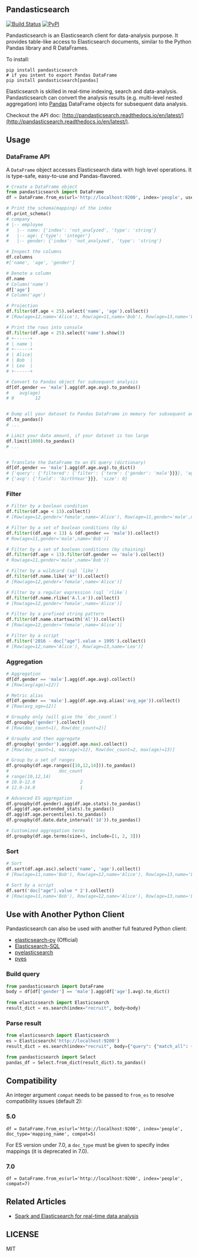 ## Pandasticsearch

[![Build Status](https://travis-ci.org/onesuper/pandasticsearch.svg?branch=master)](https://travis-ci.org/onesuper/pandasticsearch) [![PyPI](https://img.shields.io/pypi/v/pandasticsearch.svg)](https://pypi.python.org/pypi/pandasticsearch)


Pandasticsearch is an Elasticsearch client for data-analysis purpose.
It provides table-like access to Elasticsearch documents, similar
to the Python Pandas library and R DataFrames.

To install:

```
pip install pandasticsearch
# if you intent to export Pandas DataFrame 
pip install pandasticsearch[pandas]
```

  Elasticsearch is skilled in real-time indexing, search and data-analysis.
  Pandasticsearch can convert the analysis results (e.g. multi-level nested aggregation)
  into [Pandas](http://pandas.pydata.org) DataFrame objects for subsequent data analysis.
  

Checkout the API doc: [http://pandasticsearch.readthedocs.io/en/latest/](http://pandasticsearch.readthedocs.io/en/latest/).

## Usage

### DataFrame API

A `DataFrame` object accesses Elasticsearch data with high level operations.
It is type-safe, easy-to-use and Pandas-flavored.

```python
# Create a DataFrame object
from pandasticsearch import DataFrame
df = DataFrame.from_es(url='http://localhost:9200', index='people', username='abc', password='abc')

# Print the schema(mapping) of the index
df.print_schema()
# company
# |-- employee
#   |-- name: {'index': 'not_analyzed', 'type': 'string'}
#   |-- age: {'type': 'integer'}
#   |-- gender: {'index': 'not_analyzed', 'type': 'string'}

# Inspect the columns
df.columns
#['name', 'age', 'gender']

# Denote a column
df.name
# Column('name')
df['age']
# Column('age')

# Projection
df.filter(df.age < 25).select('name', 'age').collect()
# [Row(age=12,name='Alice'), Row(age=11,name='Bob'), Row(age=13,name='Leo')]

# Print the rows into console
df.filter(df.age < 25).select('name').show(3)
# +------+
# | name |
# +------+
# | Alice|
# | Bob  |
# | Leo  |
# +------+

# Convert to Pandas object for subsequent analysis
df[df.gender == 'male'].agg(df.age.avg).to_pandas()
#    avg(age)
# 0        12


# Dump all your dataset to Pandas DataFrame in memory for subsequent analysis
df.to_pandas()
# ...

# Limit your data amount, if your dataset is too large
df.limit(1000).to_pandas()
# ...


# Translate the DataFrame to an ES query (dictionary)
df[df.gender == 'male'].agg(df.age.avg).to_dict()
# {'query': {'filtered': {'filter': {'term': {'gender': 'male'}}}}, 'aggregations': {'avg(birthYear)':
# {'avg': {'field': 'birthYear'}}}, 'size': 0}

```



### Filter

```python
# Filter by a boolean condition
df.filter(df.age < 13).collect()
# [Row(age=12,gender='female',name='Alice'), Row(age=11,gender='male',name='Bob')]

# Filter by a set of boolean conditions (by &)
df.filter((df.age < 13) & (df.gender == 'male')).collect()
# Row(age=11,gender='male',name='Bob')]

# Filter by a set of boolean conditions (by chaining)
df.filter(df.age < 13).filter(df.gender == 'male').collect()
# Row(age=11,gender='male',name='Bob')]

# Filter by a wildcard (sql `like`)
df.filter(df.name.like('A*')).collect()
# [Row(age=12,gender='female',name='Alice')]

# Filter by a regular expression (sql `rlike`)
df.filter(df.name.rlike('A.l.e')).collect()
# [Row(age=12,gender='female',name='Alice')]

# Filter by a prefixed string pattern
df.filter(df.name.startswith('Al')).collect()
# [Row(age=12,gender='female',name='Alice')]

# Filter by a script
df.filter('2016 - doc["age"].value > 1995').collect()
# [Row(age=12,name='Alice'), Row(age=13,name='Leo')]
```


### Aggregation
```python
# Aggregation
df[df.gender == 'male'].agg(df.age.avg).collect()
# [Row(avg(age)=12)]

# Metric alias
df[df.gender == 'male'].agg(df.age.avg.alias('avg_age')).collect()
# [Row(avg_age=12)]

# Groupby only (will give the `doc_count`)
df.groupby('gender').collect()
# [Row(doc_count=1), Row(doc_count=2)]

# Groupby and then aggregate
df.groupby('gender').agg(df.age.max).collect()
# [Row(doc_count=1, max(age)=12), Row(doc_count=2, max(age)=13)]

# Group by a set of ranges
df.groupby(df.age.ranges([10,12,14])).to_pandas()
#                   doc_count
# range(10,12,14)
# 10.0-12.0                 2
# 12.0-14.0                 1

# Advanced ES aggregation
df.groupby(df.gender).agg(df.age.stats).to_pandas()
df.agg(df.age.extended_stats).to_pandas()
df.agg(df.age.percentiles).to_pandas()
df.groupby(df.date.date_interval('1d')).to_pandas()

# Customized aggregation terms
df.groupby(df.age.terms(size=5, include=[1, 2, 3]))
```

### Sort
```python
# Sort
df.sort(df.age.asc).select('name', 'age').collect()
# [Row(age=11,name='Bob'), Row(age=12,name='Alice'), Row(age=13,name='Leo')]

# Sort by a script
df.sort('doc["age"].value * 2').collect()
# [Row(age=11,name='Bob'), Row(age=12,name='Alice'), Row(age=13,name='Leo')]
```

## Use with Another Python Client

Pandasticsearch can also be used with another full featured Python client:

* [elasticsearch-py](https://github.com/elastic/elasticsearch-py) (Official)
* [Elasticsearch-SQL](https://github.com/NLPchina/elasticsearch-sql)
* [pyelasticsearch](https://github.com/pyelasticsearch/pyelasticsearch)
* [pyes](https://github.com/aparo/pyes)


### Build query

```Python
from pandasticsearch import DataFrame
body = df[df['gender'] == 'male'].agg(df['age'].avg).to_dict()
 
from elasticsearch import Elasticsearch
result_dict = es.search(index="recruit", body=body)
```

### Parse result

```python
from elasticsearch import Elasticsearch
es = Elasticsearch('http://localhost:9200')
result_dict = es.search(index="recruit", body={"query": {"match_all": {}}})

from pandasticsearch import Select
pandas_df = Select.from_dict(result_dict).to_pandas()
```


## Compatibility

An integer argument `compat`  needs to be passed to `from_es` to resolve compatibility issues (default 2):

### 5.0

```
df = DataFrame.from_es(url='http://localhost:9200', index='people', doc_type='mapping_name', compat=5)
```

For ES version under 7.0, a `doc_type` must be given to specify index mappings (it is deprecated in 7.0).


### 7.0


```
df = DataFrame.from_es(url='http://localhost:9200', index='people', compat=7)
```


## Related Articles

* [Spark and Elasticsearch for real-time data analysis](https://web.archive.org/web/20150911151523/https://spark-summit.org/2015-east/wp-content/uploads/2015/03/SSE15-35-Leau.pdf)


## LICENSE
 
MIT
